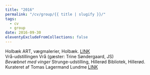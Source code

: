 ```yaml
---
title: "2016"
permalink: "/cv/group/{{ title | slugify }}/"
tags:
  - cv
  - group
date: 2016-09-30
eleventyExcludeFromCollections: false
---
```


Holbæk ART, vægmalerier, Holbæk. [LINK](http://www.holbaekart.dk/?lang=en)<br/>
Vrå-udstillingen Vrå (gæster: Trine Søndergaard, JS)<br/>
<em>Bevæbnet med vinger</em> Strunge-udstilling, Hillerød Bibliotek, Hillerød. Kurateret af Tomas Lagermand Lundme [LINK](https://kunsten.nu/artguide/calendar/bevaebnet-vinger-udstilling-michael-strunge/)